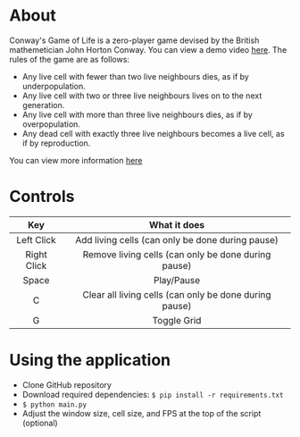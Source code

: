 # About

 Conway's Game of Life is a zero-player game devised by the British mathemetician John Horton Conway. You can view a demo video [here](https://www.youtube.com/watch?v=Danh1SgXob8). The rules of the game are as follows:

* Any live cell with fewer than two live neighbours dies, as if by underpopulation.
* Any live cell with two or three live neighbours lives on to the next generation.
* Any live cell with more than three live neighbours dies, as if by overpopulation.
* Any dead cell with exactly three live neighbours becomes a live cell, as if by reproduction.

You can view more information [here](https://en.wikipedia.org/wiki/Conway%27s_Game_of_Life) 

# Controls

|     Key     |                       What it does                      |
|:-----------:|:-------------------------------------------------------:|
|  Left Click |     Add living cells (can only be done during pause)    |
| Right Click |   Remove living cells (can only be done during pause)   |
|    Space    |                        Play/Pause                       |
|      C      | Clear all living cells (can only be done during pause)  |
|      G      |                       Toggle Grid                       |

# Using the application

* Clone GitHub repository
* Download required dependencies: `$ pip install -r requirements.txt`
* `$ python main.py`
* Adjust the window size, cell size, and FPS at the top of the script (optional)

